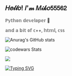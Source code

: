 ## 𝐻𝑒𝓁𝓁𝑜! 𝐼'𝓂 𝑀𝒾𝓀𝑜𝟧𝟧𝟧𝟨𝟤

ℙ𝕪𝕥𝕙𝕠𝕟 𝕕𝕖𝕧𝕖𝕝𝕠𝕡𝕖𝕣 🐍

𝕒𝕟𝕕 𝕒 𝕓𝕚𝕥 𝕠𝕗 𝕔++, 𝕙𝕥𝕞𝕝, 𝕔𝕤𝕤

![Anurag's GitHub stats](https://github-readme-stats.vercel.app/api?username=miko55562&show_icons=true&theme=dark)


![codewars Stats](https://www.codewars.com/users/Miko_DT/badges/large)


![](https://komarev.com/ghpvc/?username=Miko55562)


[![Typing SVG](https://readme-typing-svg.herokuapp.com?color=%2336BCF7&lines=U0dWc2JHOGdkR2hsY21VaElEb3BDa1JwYzJOdmNtUTZJRTFoVGpScFN5TTROalkw)](https://git.io/typing-svg)
